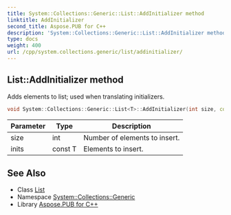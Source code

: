 ```yaml
---
title: System::Collections::Generic::List::AddInitializer method
linktitle: AddInitializer
second_title: Aspose.PUB for C++
description: 'System::Collections::Generic::List::AddInitializer method. Adds elements to list; used when translating initializers in C++.'
type: docs
weight: 400
url: /cpp/system.collections.generic/list/addinitializer/
---
```

## List::AddInitializer method


Adds elements to list; used when translating initializers.

```cpp
void System::Collections::Generic::List<T>::AddInitializer(int size, const T inits[])
```


| Parameter | Type | Description |
| --- | --- | --- |
| size | int | Number of elements to insert. |
| inits | const T | Elements to insert. |

## See Also

* Class [List](../)
* Namespace [System::Collections::Generic](../../)
* Library [Aspose.PUB for C++](../../../)
